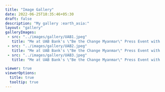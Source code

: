 ```yaml
---
title: "Image Gallery"
date: 2022-06-25T18:35:46+05:30
draft: false
description: "My gallery :earth_asia:"
layout: "gallery"
galleryImages:
 - src: "../images/gallery/UAB1.jpeg"
   title: "Me at UAB Bank's \"Be the Change Myanmar\" Press Event with Mr. Christopher Loh (CEO of UAB) and Ms. Swe Zin Htike."
 - src: "../images/gallery/UAB2.jpeg"
   title: "Me at UAB Bank's \"Be the Change Myanmar\" Press Event with Mr. Christopher Loh (CEO of UAB) and Ms. Swe Zin Htike."
 - src: "../images/gallery/UAB3.jpeg"
   title: "Me at UAB Bank's \"Be the Change Myanmar\" Press Event with Mr. Christopher Loh (CEO of UAB) and Ms. Swe Zin Htike."

viewer: true
viewerOptions:
  title: true
  tooltip: true
---
```

